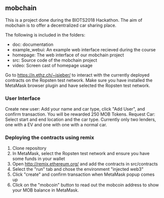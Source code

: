 ## mobchain
This is a project done during the BIOTS2018 Hackathon. The aim of mobchain is to offer a decentralized car sharing place.

The following is included in the folders:

* doc:            documentation
* example_webui:  An example web interface recieved during the course
* homepage:       The web interface of our mobchain project
* src:            Source code of the mobchain project
* video:          Screen cast of homepage usage

Go to https://n.ethz.ch/~jsieber/ to interact with the currently deployed contracts on the Ropsten test network. Make sure you have installed the MetaMask browser plugin and have selected the Ropsten test network.

### User Interface
Create new user: Add your name and car type, click "Add User", and confirm transaction. You will be rewarded 250 MOB Tokens.
Request Car: Select start and end location and the car type. Currently only two lenders, one with a EV and one with one with a normal car.

### Deploying the contracts using remix
1. Clone repository
2. In MetaMask, select the Ropsten test network and ensure you have some funds in your wallet
3. Open http://remix.ethereum.org/ and add the contracts in src/contracts
4. Select the "run" tab and chose the environment "injected web3"
5. Click "create" and confirm transaction when MetaMask popup comes up
6. Click on the "mobcoin" button to read out the mobcoin address to show your MOB balance in MetaMask.
